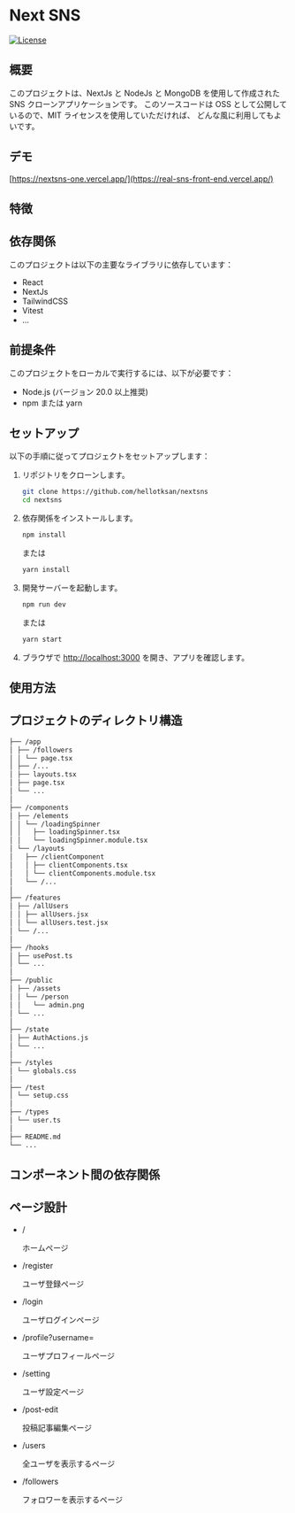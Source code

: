 # Next SNS

[![License](https://img.shields.io/badge/license-MIT-blue.svg)](LICENSE)

## 概要

このプロジェクトは、NextJs と NodeJs と MongoDB を使用して作成された SNS クローンアプリケーションです。
このソースコードは OSS として公開しているので、MIT ライセンスを使用していただければ、
どんな風に利用してもよいです。

## デモ

[https://nextsns-one.vercel.app/](https://real-sns-front-end.vercel.app/)

## 特徴

## 依存関係

このプロジェクトは以下の主要なライブラリに依存しています：

- React
- NextJs
- TailwindCSS
- Vitest
- ...

## 前提条件

このプロジェクトをローカルで実行するには、以下が必要です：

- Node.js (バージョン 20.0 以上推奨)
- npm または yarn

## セットアップ

以下の手順に従ってプロジェクトをセットアップします：

1. リポジトリをクローンします。

   ```bash
   git clone https://github.com/hellotksan/nextsns
   cd nextsns
   ```

2. 依存関係をインストールします。

   ```bash
   npm install
   ```

   または

   ```bash
   yarn install
   ```

3. 開発サーバーを起動します。

   ```bash
   npm run dev
   ```

   または

   ```bash
   yarn start
   ```

4. ブラウザで [http://localhost:3000](http://localhost:3000) を開き、アプリを確認します。

## 使用方法

## プロジェクトのディレクトリ構造

```sh
├── /app
│ ├── /followers
│ │ └── page.tsx
│ ├── /...
│ ├── layouts.tsx
│ ├── page.tsx
│ └── ...
│
├── /components
│ ├── /elements
│ │ └── /loadingSpinner
│ │   ├── loadingSpinner.tsx
│ │   └── loadingSpinner.module.tsx
│ └── /layouts
│   ├── /clientComponent
│   │ ├── clientComponents.tsx
│   │ └── clientComponents.module.tsx
│   └── /...
│
├── /features
│ ├── /allUsers
│ │ ├── allUsers.jsx
│ │ └── allUsers.test.jsx
│ └── /...
│
├── /hooks
│ ├── usePost.ts
│ └── ...
│
├── /public
│ ├── /assets
│ │ └── /person
│ │   └── admin.png
│ └── ...
│
├── /state
│ ├── AuthActions.js
│ └── ...
│
├── /styles
│ └── globals.css
│
├── /test
│ └── setup.css
│
├── /types
│ └── user.ts
│
├── README.md
└── ...
```

## コンポーネント間の依存関係

## ページ設計

- /

  ホームページ

- /register

  ユーザ登録ページ

- /login

  ユーザログインページ

- /profile?username=

  ユーザプロフィールページ

- /setting

  ユーザ設定ページ

- /post-edit

  投稿記事編集ページ

- /users

  全ユーザを表示するページ

- /followers

  フォロワーを表示するページ
